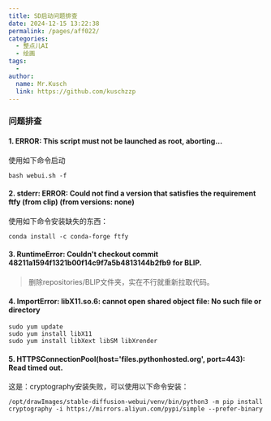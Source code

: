 ```yaml
---
title: SD启动问题排查
date: 2024-12-15 13:22:38
permalink: /pages/aff022/
categories:
  - 整点儿AI
  - 绘画
tags:
  - 
author: 
  name: Mr.Kusch
  link: https://github.com/kuschzzp
---
```



### 问题排查

#### 1. ERROR: This script must not be launched as root, aborting...

使用如下命令启动

```shell
bash webui.sh -f
```

#### 2. stderr: ERROR: Could not find a version that satisfies the requirement ftfy (from clip) (from versions: none)

使用如下命令安装缺失的东西：

```shell
conda install -c conda-forge ftfy
```

#### 3. RuntimeError: Couldn't checkout commit 48211a1594f1321b00f14c9f7a5b4813144b2fb9 for BLIP.

> 删除repositories/BLIP文件夹，实在不行就重新拉取代码。

#### 4. ImportError: libX11.so.6: cannot open shared object file: No such file or directory

```shell
sudo yum update
sudo yum install libX11
sudo yum install libXext libSM libXrender
```

#### 5. HTTPSConnectionPool(host='files.pythonhosted.org', port=443): Read timed out.

这是：cryptography安装失败，可以使用以下命令安装：

```shell
/opt/drawImages/stable-diffusion-webui/venv/bin/python3 -m pip install cryptography -i https://mirrors.aliyun.com/pypi/simple --prefer-binary
```